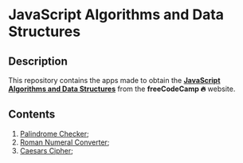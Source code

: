 # JavaScript Algorithms and Data Structures

## Description

This repository contains the apps made to obtain the **[JavaScript Algorithms and Data Structures](https://www.freecodecamp.org/gpm22)** from the **freeCodeCamp :fire:** website.

## Contents

1. [Palindrome Checker](https://www.freecodecamp.org/learn/javascript-algorithms-and-data-structures/javascript-algorithms-and-data-structures-projects/palindrome-checker);
2. [Roman Numeral Converter](https://www.freecodecamp.org/learn/javascript-algorithms-and-data-structures/javascript-algorithms-and-data-structures-projects/roman-numeral-converter);
3. [Caesars Cipher](https://www.freecodecamp.org/learn/javascript-algorithms-and-data-structures/javascript-algorithms-and-data-structures-projects/caesars-cipher);